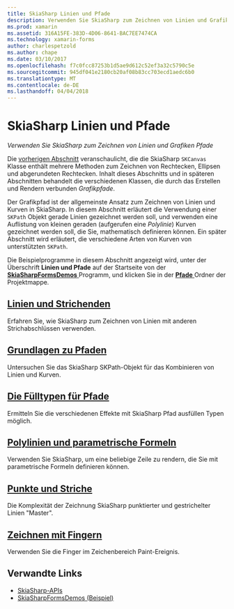 ```yaml
---
title: SkiaSharp Linien und Pfade
description: Verwenden Sie SkiaSharp zum Zeichnen von Linien und Grafiken Pfade
ms.prod: xamarin
ms.assetid: 316A15FE-383D-4D06-8641-BAC7EE7474CA
ms.technology: xamarin-forms
author: charlespetzold
ms.author: chape
ms.date: 03/10/2017
ms.openlocfilehash: f7c0fcc87253b1d5ae9d612c52ef3a32c5790c5e
ms.sourcegitcommit: 945df041e2180cb20af08b83cc703ecd1aedc6b0
ms.translationtype: MT
ms.contentlocale: de-DE
ms.lasthandoff: 04/04/2018
---
```

# <a name="skiasharp-lines-and-paths"></a>SkiaSharp Linien und Pfade

_Verwenden Sie SkiaSharp zum Zeichnen von Linien und Grafiken Pfade_

Die [vorherigen Abschnitt](~/xamarin-forms/user-interface/graphics/skiasharp/basics/index.md) veranschaulicht, die die SkiaSharp `SKCanvas` Klasse enthält mehrere Methoden zum Zeichnen von Rechtecken, Ellipsen und abgerundeten Rechtecken. Inhalt dieses Abschnitts und in späteren Abschnitten behandelt die verschiedenen Klassen, die durch das Erstellen und Rendern verbunden *Grafikpfade*.

Der Grafikpfad ist der allgemeinste Ansatz zum Zeichnen von Linien und Kurven in SkiaSharp. In diesem Abschnitt erläutert die Verwendung einer `SKPath` Objekt gerade Linien gezeichnet werden soll, und verwenden eine Auflistung von kleinen geraden (aufgerufen eine *Polylinie*) Kurven gezeichnet werden soll, die Sie, mathematisch definieren können. Ein später Abschnitt wird erläutert, die verschiedene Arten von Kurven von unterstützten `SKPath`.

Die Beispielprogramme in diesem Abschnitt angezeigt wird, unter der Überschrift **Linien und Pfade** auf der Startseite von der [ **SkiaSharpFormsDemos** ](https://developer.xamarin.com/samples/xamarin-forms/SkiaSharpForms/Demos/) Programm, und klicken Sie in der [ **Pfade** ](https://github.com/xamarin/xamarin-forms-samples/tree/master/SkiaSharpForms/SkiaSharpFormsDemos/SkiaSharpFormsDemos/SkiaSharpFormsDemos/Paths) Ordner der Projektmappe.

## <a name="lines-and-stroke-capslinesmd"></a>[Linien und Strichenden](lines.md)

Erfahren Sie, wie SkiaSharp zum Zeichnen von Linien mit anderen Strichabschlüssen verwenden.

## <a name="path-basicspathsmd"></a>[Grundlagen zu Pfaden](paths.md)

Untersuchen Sie das SkiaSharp SKPath-Objekt für das Kombinieren von Linien und Kurven.

## <a name="the-path-fill-typesfill-typesmd"></a>[Die Fülltypen für Pfade](fill-types.md)

Ermitteln Sie die verschiedenen Effekte mit SkiaSharp Pfad ausfüllen Typen möglich.

## <a name="polylines-and-parametric-equationspolylinesmd"></a>[Polylinien und parametrische Formeln](polylines.md)

Verwenden Sie SkiaSharp, um eine beliebige Zeile zu rendern, die Sie mit parametrische Formeln definieren können.

## <a name="dots-and-dashesdotsmd"></a>[Punkte und Striche](dots.md)

Die Komplexität der Zeichnung SkiaSharp punktierter und gestrichelter Linien "Master".

## <a name="finger-paintingfinger-paintmd"></a>[Zeichnen mit Fingern](finger-paint.md)

Verwenden Sie die Finger im Zeichenbereich Paint-Ereignis.


## <a name="related-links"></a>Verwandte Links

- [SkiaSharp-APIs](https://developer.xamarin.com/api/root/SkiaSharp/)
- [SkiaSharpFormsDemos (Beispiel)](https://developer.xamarin.com/samples/xamarin-forms/SkiaSharpForms/Demos/)
